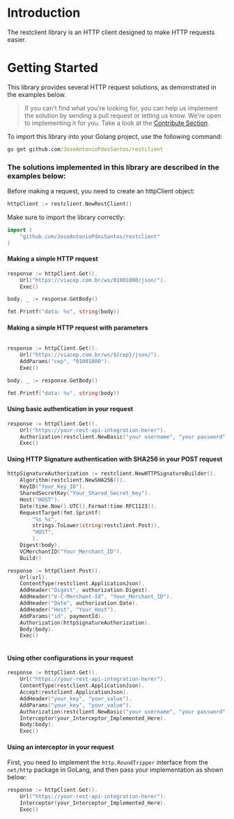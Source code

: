 # Introduction 
The restclient library is an HTTP client designed to make HTTP requests easier.

# Getting Started
This library provides several HTTP request solutions, as demonstrated in the examples below.

> If you can't find what you're looking for, you can help us implement the solution by sending 
> a pull request or letting us know. We're open to implementing it for you. 
> Take a look at the [Contribute Section](https://github.com/JoseAntonioPdosSantos/restclient/blob/master/contributing.md).

To import this library into your Golang project, use the following command:
```cmd
go get github.com/JoseAntonioPdosSantos/restclient
```

### The solutions implemented in this library are described in the examples below:

Before making a request, you need to create an httpClient object:
``` go
httpClient := restclient.NewRestClient()
```
Make sure to import the library correctly:
```go
import (
	"github.com/JoseAntonioPdosSantos/restclient"
)
```

#### Making a simple HTTP request

```go
response := httpClient.Get().
	Url("https://viacep.com.br/ws/01001000/json/").
	Exec()

body, _ := response.GetBody()

fmt.Printf("data: %v", string(body))

```
#### Making a simple HTTP request with parameters

```go

response := httpClient.Get().
	Url("https://viacep.com.br/ws/${cep}/json/").
	AddParams("cep", "01001000").
	Exec()

body, _ := response.GetBody()

fmt.Printf("data: %v", string(body))

```

#### Using basic authentication in your request

```go
response := httpClient.Get().
	Url("https://your-rest-api-integration-herer").
	Authorization(restclient.NewBasic("your username", "your password")).
	Exec()
```


#### Using HTTP Signature authentication with SHA256 in your POST request

```GO
httpSignatureAuthorization := restclient.NewHTTPSignatureBuilder().
	Algorithm(restclient.NewSHA256()).
	KeyID("Your_Key_ID").
	SharedSecretKey("Your_Shared_Secret_Key").
	Host("HOST").
	Date(time.Now().UTC().Format(time.RFC1123)).
	RequestTarget(fmt.Sprintf(
		"%s %s", 
		strings.ToLower(string(restclient.Post)), 
		"HOST",
		).
	Digest(body).
	VCMerchantID("Your_Merchant_ID").
	Build()

response := httpClient.Post().
	Url(url).
	ContentType(restclient.ApplicationJson).
	AddHeader("Digest", authorization.Digest).
	AddHeader("V-C-Merchant-Id", "Your_Merchant_ID").
	AddHeader("Date", authorization.Date).
	AddHeader("Host", "Your_Host").
	AddParams("id", paymentId).
	Authorization(httpSignatureAuthorization).
	Body(body).
	Exec()
	
```

#### Using other configurations in your request

```go
response := httpClient.Get().
	Url("https://your-rest-api-integration-herer").
	ContentType(restclient.ApplicationJson).
	Accept(restclient.ApplicationJson).
	AddHeader("your_key", "your_value").
	AddParams("your_key", "your_value").
	Authorization(restclient.NewBasic("your username", "your password")).
	Interceptor(your_Interceptor_Implemented_Here).
	Body(body).
	Exec()
```

#### Using an interceptor in your request
First, you need to implement the `http.RoundTripper` interface from the `net/http` package in GoLang, 
and then pass your implementation as shown below:

```go
response := httpClient.Get().
	Url("https://your-rest-api-integration-herer").
	Interceptor(your_Interceptor_Implemented_Here).
	Exec()
```
